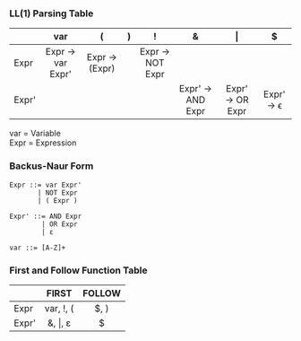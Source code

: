 ### LL(1) Parsing Table

|       |        var       |       (       | ) |        !        |        &       |        \|       |     $     |
|-------|:-----------------:|:-------------:|:-:|:---------------:|:----------------:|:---------------:|:---------:|
|  Expr | Expr → var Expr' | Expr → (Expr) |   | Expr → NOT Expr |                  |                 |           |
| Expr' |                   |               |   |                 | Expr' → AND Expr | Expr' → OR Expr | Expr' → ϵ |

var = Variable \
Expr = Expression

### Backus-Naur Form
```
Expr ::= var Expr'
       | NOT Expr
       | ( Expr )
		
Expr' ::= AND Expr
        | OR Expr
        | ε

var ::= [A-Z]+
```

### First and Follow Function Table
|       |     FIRST    | FOLLOW |
|-------|:------------:|:------:|
|  Expr | var, !, ( |  $, )  |
| Expr' | &, \|, ε   | $      |

